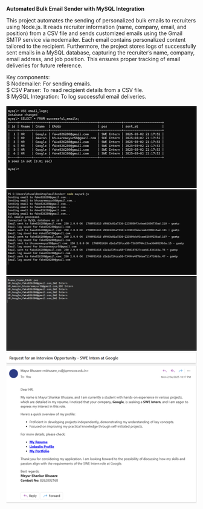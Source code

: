 <b>Automated Bulk Email Sender with MySQL Integration</b>

This project automates the sending of personalized bulk emails to recruiters using Node.js. It reads recruiter information (name, company, email, and position) from a CSV file and sends customized emails using the Gmail SMTP service via nodemailer. Each email contains personalized content tailored to the recipient.
Furthermore, the project stores logs of successfully sent emails in a MySQL database, capturing the recruiter’s name, company, email address, and job position. This ensures proper tracking of email deliveries for future reference.

Key components:<br>
$ Nodemailer: For sending emails.<br>
$ CSV Parser: To read recipient details from a CSV file.<br>
$ MySQL Integration: To log successful email deliveries.<br>
<br>
![Mysql table](./screenshots/MySQL_table.png)
![Terminal commands](./screenshots/Terminal_commands.png)
![csv file ](./screenshots/csv_file.png)
![Mail Draft ](./screenshots/mail_draft.png)
